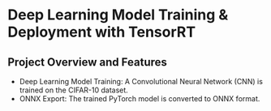 # Deep Learning Model Training & Deployment with TensorRT

## Project Overview and Features

- Deep Learning Model Training: A Convolutional Neural Network (CNN) is trained on the CIFAR-10 dataset.
- ONNX Export: The trained PyTorch model is converted to ONNX format.

